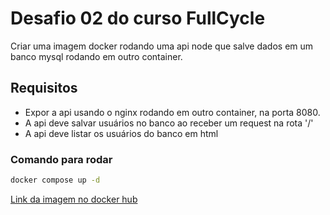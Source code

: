# Desafio 02 do curso FullCycle
Criar uma imagem docker rodando uma api node que salve dados em um banco mysql rodando em outro container.


## Requisitos
 - Expor a api usando o nginx rodando em outro container, na porta 8080.
 - A api deve salvar usuários no banco ao receber um request na rota '/'
 - A api deve listar os usuários do banco em html

### Comando para rodar
```bash
docker compose up -d
```

[Link da imagem no docker hub](https://hub.docker.com/repository/docker/md91/golang-fullcycle/general)